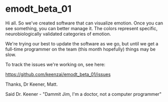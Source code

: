 emodt_beta_01
=============

Hi all. 
So we've created software that can visualize emotion. Once you can see something, you can better manage it.
The colors represent specific, neurobiologically validated categories of emotion. 

We're trying our best to update the software as we go, but until we get a full-time programmer on the team (this month hopefully) things may be slow. 


To track the issues we're working on, see here:

  https://github.com/keenzai/emodt_beta_01/issues
  
  Thanks, Dr Keener, Matt. 
  
  Said Dr. Keener - "Dammit Jim, I'm a doctor, not a computer programmer"

  
